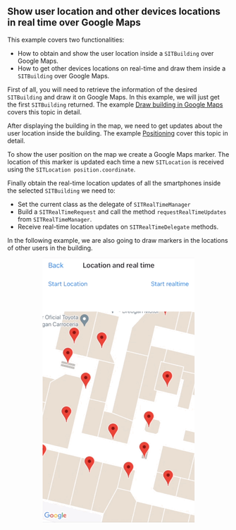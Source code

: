 ## <a name="realtime"><a/> Show user location and other devices locations in real time over Google Maps

This example covers two functionalities:

* How to obtain and show the user location inside a `SITBuilding` over Google Maps. 
* How to get other devices locations on real-time and draw them inside a `SITBuilding` over Google Maps.

First of all, you will need to retrieve the information of the desired `SITBuilding` and draw it on Google Maps. In this example, we will just get the first `SITBuilding` returned. The example [Draw building in Google Maps](https://github.com/situmtech/situm-ios-getting-started/tree/master/GettingStarted/src/Samples/DrawBuilding) covers this topic in detail.

After displaying the building in the map, we need to get updates about the user location inside the building. The example [Positioning](https://github.com/situmtech/situm-ios-getting-started/tree/master/GettingStarted/src/Samples/Positioning) cover this topic in detail.

To show the user position on the map we create a Google Maps marker. The location of this marker is updated each time a new `SITLocation` is received using the `SITLocation position.coordinate`.

Finally obtain the real-time location updates of all the smartphones inside the selected `SITBuilding` we need to:
* Set the current class as the delegate of `SITRealTimeManager`
* Build a `SITRealTimeRequest` and call the method `requestRealTimeUpdates` from `SITRealTimeManager`.
* Receive real-time location updates on `SITRealTimeDelegate` methods.

In the following example, we are also going to draw markers in the locations of other users in the building.

<p align="center">
    <img src="/img/location.gif" />
</p>
